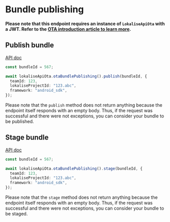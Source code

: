 # Bundle publishing

**Please note that this endpoint requires an instance of `LokaliseApiOta` with a JWT. Refer to the [OTA introduction article to learn more](https://lokalise.github.io/node-lokalise-api/ota/introduction).**

## Publish bundle

[API doc](https://developers.lokalise.com/reference/publish-bundle)

```ts
const bundleId = 567;

await lokaliseApiOta.otaBundlePublishing().publish(bundleId, {
  teamId: 123,
  lokaliseProjectId: "123.abc",
  framework: "android_sdk",
});
```

Please note that the `publish` method does not return anything because the endpoint itself responds with an empty body. Thus, if the request was successful and there were not exceptions, you can consider your bundle to be published.

## Stage bundle

[API doc](https://developers.lokalise.com/reference/stage-bundle)

```ts
const bundleId = 567;

await lokaliseApiOta.otaBundlePublishing().stage(bundleId, {
  teamId: 123,
  lokaliseProjectId: "123.abc",
  framework: "android_sdk",
});
```

Please note that the `stage` method does not return anything because the endpoint itself responds with an empty body. Thus, if the request was successful and there were not exceptions, you can consider your bundle to be staged.